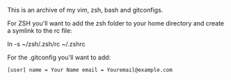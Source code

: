 This is an archive of my vim, zsh, bash and gitconfigs. 

For ZSH you'll want to add the zsh folder to your home directory and create a symlink to the rc file:

ln -s ~/zsh/.zsh/rc ~/.zshrc

For the .gitconfig you'll want to add:

`[user]
  name = Your Name
  email = Youremail@example.com`


